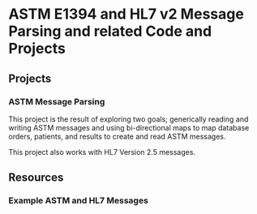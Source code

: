 # ASTM E1394 and HL7 v2 Message Parsing and related Code and Projects

## Projects

### ASTM Message Parsing
This project is the result of exploring two goals; generically reading and writing ASTM messages and using bi-directional maps to map database orders, patients, and results to create and read ASTM messages.

This project also works with HL7 Version 2.5 messages.


## Resources

### Example ASTM and HL7 Messages

